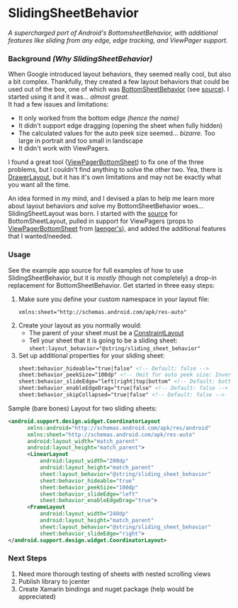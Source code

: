 # SlidingSheetBehavior
_A supercharged port of Android's BottomsheetBehavior, with additional features like sliding from any edge,  edge tracking, and ViewPager support._

### Background _(Why SlidingSheetBehavior)_
When Google introduced layout behaviors, they seemed really cool, but also a bit complex.  Thankfully, they created a few layout behaviors 
that could be used out of the box, one of which was [BottomSheetBehavior](https://developer.android.com/reference/android/support/design/widget/BottomSheetBehavior) (see [source](https://android.googlesource.com/platform/frameworks/support.git/+/master/design/src/android/support/design/widget/BottomSheetBehavior.java)).  I started using it and it was... _almost great._
<br/>
It had a few issues and limitations:
- It only worked from the bottom edge _(hence the name)_
- It didn't support edge dragging (opening the sheet when fully hidden)
- The calculated values for the auto peek size seemed... _bizarre._ Too large in portrait and too small in landscape
- It didn't work with ViewPagers.

I found a great tool ([ViewPagerBottomSheet](https://github.com/laenger/ViewPagerBottomSheet)) to fix one of the three problems, but I couldn't find anything to solve the other two. Yea, there is [DrawerLayout](https://developer.android.com/reference/android/support/v4/widget/DrawerLayout), but it has it's own limitations and may not be exactly what you want all the time.

An idea formed in my mind, and I devised a plan to help me learn more about layout behaviors _and_ solve my BottomSheetBehavior woes...   SlidingSheetLayout was born.  I started with the [source](https://android.googlesource.com/platform/frameworks/support.git/+/master/design/src/android/support/design/widget/BottomSheetBehavior.java) for BottomSheetLayout, pulled in support for ViewPagers (props to [ViewPagerBottomSheet](https://github.com/laenger/ViewPagerBottomSheet) from [laenger's](https://github.com/laenger)), and added the additional features that I wanted/needed.

### Usage
See the example app source for full examples of how to use SlidingSheetBehavior, but it is _mostly_ (though not completely) a drop-in replacement for BottomSheetBehavior.  Get started in three easy steps:

1. Make sure you define your custom namespace in your layout file: 
    ```
    xmlns:sheet="http://schemas.android.com/apk/res-auto"
    ```
2. Create your layout as you normally would: 
    * The parent of your sheet must be a [ConstraintLayout](https://developer.android.com/reference/android/support/constraint/ConstraintLayout)
    * Tell your sheet that it is going to be a sliding sheet: `sheet:layout_behavior="@string/sliding_sheet_behavior"`
3. Set up additional properties for your sliding sheet:
    ```html
    sheet:behavior_hideable="true|false" <!-- Default: false --> 
    sheet:behavior_peekSize="100dp" <!-- Omit for auto peek size: Inverted 16:9 ratio of parent's height -->
    sheet:behavior_slideEdge="left|right|top|bottom" <!-- Default: bottom --> 
    sheet:behavior_enableEdgeDrag="true|false" <!-- Default: false --> 
    sheet:behavior_skipCollapsed="true|false" <!-- Default: false --> 
    ```

Sample (bare bones) Layout for two sliding sheets: 
```xml
<android.support.design.widget.CoordinatorLayout
      xmlns:android="http://schemas.android.com/apk/res/android"
      xmlns:sheet="http://schemas.android.com/apk/res-auto"
      android:layout_width="match_parent"
      android:layout_height="match_parent">
      <LinearLayout
          android:layout_width="200dp"
          android:layout_height="match_parent"
          sheet:layout_behavior="@string/sliding_sheet_behavior"
          sheet:behavior_hideable="true"
          sheet:behavior_peekSize="100dp"
          sheet:behavior_slideEdge="left"
          sheet:behavior_enableEdgeDrag="true">
      <FrameLayout
          android:layout_width="240dp"
          android:layout_height="match_parent"
          sheet:layout_behavior="@string/sliding_sheet_behavior"
          sheet:behavior_slideEdge="right">
</android.support.design.widget.CoordinatorLayout>    
```

### Next Steps
1. Need more thorough testing of sheets with nested scrolling views
2. Publish library to jcenter
3. Create Xamarin bindings and nuget package (help would be appreciated)

